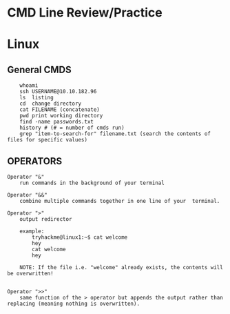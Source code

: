 # CMD Line Review/Practice

# Linux
## General CMDS
        whoami
        ssh USERNAME@10.10.182.96
        ls	listing
        cd	change directory
        cat	FILENAME (concatenate)
        pwd	print working directory
        find -name passwords.txt
        history # (# = number of cmds run)
        grep "item-to-search-for" filename.txt (search the contents of files for specific values)
## OPERATORS


    Operator "&" 
        run commands in the background of your terminal

    Operator "&&"	
        combine multiple commands together in one line of your  terminal.

    Operator ">" 
        output redirector

        example:
            tryhackme@linux1:~$ cat welcome
            hey
            cat welcome
            hey

        NOTE: If the file i.e. "welcome" already exists, the contents will be overwritten!


    Operator ">>"  
        same function of the > operator but appends the output rather than replacing (meaning nothing is overwritten).
